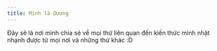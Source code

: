 ```yaml
---
title: Mình là Dương
---
```

Đây sẽ là nơi mình chia sẻ về mọi thứ liên quan đến kiến thức mình nhặt nhạnh được từ mọi nơi và những thứ khác :D
